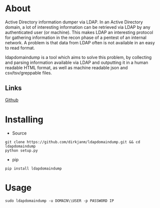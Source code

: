 # About
Active Directory information dumper via LDAP. In an Active Directory domain, a lot of interesting information can be retrieved via LDAP by any authenticated user (or machine). This makes LDAP an interesting protocol for gathering information in the recon phase of a pentest of an internal network. A problem is that data from LDAP often is not available in an easy to read format.

ldapdomaindump is a tool which aims to solve this problem, by collecting and parsing information available via LDAP and outputting it in a human readable HTML format, as well as machine readable json and csv/tsv/greppable files.
## Links
[Github](https://github.com/dirkjanm/ldapdomaindump)
# Installing
- Source
```
git clone https://github.com/dirkjanm/ldapdomaindump.git && cd ldapdomaindump
python setup.py
```

- pip
```
pip install ldapdomaindump
```
# Usage
```
sudo ldapdomaindump -u DOMAIN\\USER -p PASSWORD IP
```